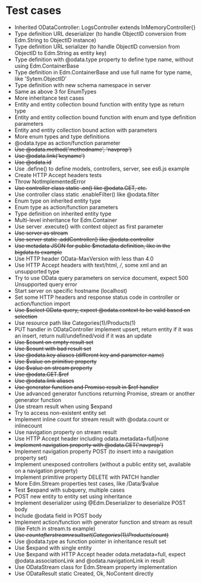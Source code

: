 # Test cases

* Inherited ODataController: LogsController extends InMemoryController{}
* Type definition URL deserializer (to handle ObjectID conversion from Edm.String to ObjectID instance)
* Type definition URL serializer (to handle ObjectID conversion from ObjectID to Edm.String as entity key)
* Type definition with @odata.type property to define type name, without using Edm.ContainerBase
* Type definition in Edm.ContainerBase and use full name for type name, like 'Sytem.ObjectID'
* Type definition with new schema namespace in server
* Same as above 3 for EnumTypes
* More inheritance test cases
* Entity and entity collection bound function with entity type as return type
* Entity and entity collection bound function with enum and type definition parameters
* Entity and entity collection bound action with parameters
* More enum types and type definitions
* @odata.type as action/function parameter
* ~~Use @odata.method('methodname', 'navprop')~~
* ~~Use @odata.link('keyname')~~
* ~~Use @odata.id~~
* Use .define() to define models, controllers, server, see es6.js example
* Create HTTP Accept headers tests
* Throw NotImplementedError
* ~~Use controller class static .on() like @odata.GET, etc.~~
* Use controller class static .enableFilter() like @odata.filter
* Enum type on inherited entity type
* Enum type as action/function parameters
* Type definition on inherited entity type
* Multi-level inheritance for Edm.Container
* Use server .execute() with context object as first parameter
* ~~Use server as stream~~
* ~~Use server static .addController() like @odata.controller~~
* ~~Use metadata JSON for public $metadata definition, like in the bigdata.ts example~~
* Use HTTP header OData-MaxVersion with less than 4.0
* Use HTTP Accept headers with text/html, */*, some xml and an unsupported type
* Try to use OData query parameters on service document, expect 500 Unsupported query error
* Start server on specific hostname (localhost)
* Set some HTTP headers and response status code in controller or action/function import
* ~~Use $select OData query, expect @odata.context to be valid based on selection~~
* Use resource path like Categories(1)/Products(1)
* PUT handler in ODataController implement upsert, return entity if it was an insert, return null/undefined/void if it was an update
* ~~Use $count on empty result set~~
* ~~Use $count with bad result set~~
* ~~Use @odata.key aliases (different key and parameter name)~~
* ~~Use $value on primitive property~~
* ~~Use $value on stream property~~
* ~~Use @odata.GET.$ref~~
* ~~Use @odata.link aliases~~
* ~~Use generator function and Promise result in $ref handler~~
* Use advanced generator functions returning Promise, stream or another generator function
* Use stream result when using $expand
* Try to access non-existent entity set
* Implement inline count for stream result with @odata.count or inlinecount
* Use navigation property on stream result
* Use HTTP Accept header including odata.metadata=full|none
* ~~Implement navigation property with @odata.GET('navprop')~~
* Implement navigation property POST (to insert into a navigation property set)
* Implement unexposed controllers (without a public entity set, available on a navigation property)
* Implement primitive property DELETE with PATCH handler
* More Edm.Stream properties test cases, like /Data/$value
* Test $expand with subquery, multiple cases
* POST new entity to entity set using inheritance
* Implement deserializer using @Edm.Deserializer to deserialize POST body
* Include @odata field in POST body
* Implement action/function with generator function and stream as result (like Fetch in stream.ts example)
* ~~Use $count after stream result set (Categories(1)/Products/$count)~~
* Use @odata.type as function pointer in inheritance result set
* Use $expand with single entity
* Use $expand with HTTP Accept header odata.metadata=full, expect @odata.associationLink and @odata.navigationLink in result
* Use ODataStream class for Edm.Stream property implementation
* Use ODataResult static Created, Ok, NoContent directly